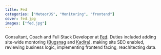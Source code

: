 ```yaml
---
title: Fed
categories: ["MeteorJS", "Monitoring", "frontend"]
cover: fed.jpg
images: ["fed.jpg"]
---
```


Consultant, Coach and Full Stack Developer at [Fed](https://getfednyc.com).  Duties included adding site-wide montoring ([Bugsnag](https://www.bugsnag.com/) and [Kadira](https://github.com/kadira-open/kadira-server)), making site SEO enabled, reviewing business logic, implementing frontend facing, reachitecting data.